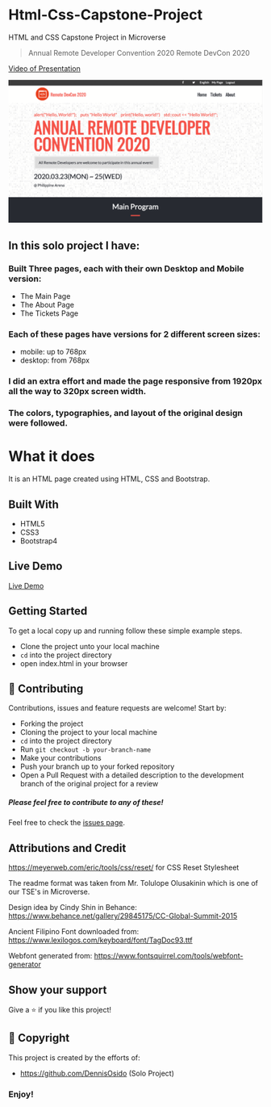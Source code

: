 # Html-Css-Capstone-Project
HTML and CSS Capstone Project in Microverse

> Annual Remote Developer Convention 2020
> Remote DevCon 2020

[Video of Presentation](https://www.loom.com/share/)

![screenshot](img/capstone-dennis-osido.gif)

## In this solo project I have: 

### Built Three pages, each with their own Desktop and Mobile version: 

- The Main Page
- The About Page
- The Tickets Page

### Each of these pages have versions for 2 different screen sizes: 

- mobile: up to 768px
- desktop: from 768px

### I did an extra effort and made the page responsive from 1920px all the way to 320px screen width.

### The colors, typographies, and layout of the original design were followed.

# What it does
It is an HTML page created using HTML, CSS and Bootstrap.

## Built With
- HTML5
- CSS3
- Bootstrap4

## Live Demo

[Live Demo](https://raw.githack.com/DennisOsido/Html-Css-Capstone-Project/Feature/index.html)

## Getting Started

To get a local copy up and running follow these simple example steps.
- Clone the project unto your local machine
- `cd` into the project directory
- open index.html in your browser

## 🤝 Contributing

Contributions, issues and feature requests are welcome! Start by:
* Forking the project
* Cloning the project to your local machine
* `cd` into the project directory
* Run `git checkout -b your-branch-name`
* Make your contributions
* Push your branch up to your forked repository
* Open a Pull Request with a detailed description to the development branch of the original project for a review

##### Please feel free to contribute to any of these!

Feel free to check the [issues page](https://github.com/DennisOsido/Html-Css-Capstone-Project/issues).

## Attributions and Credit

https://meyerweb.com/eric/tools/css/reset/ for CSS Reset Stylesheet

The readme format was taken from Mr. Tolulope Olusakinin which is one of our TSE's in Microverse.

Design idea by Cindy Shin in Behance:
https://www.behance.net/gallery/29845175/CC-Global-Summit-2015

Ancient Filipino Font downloaded from: 
https://www.lexilogos.com/keyboard/font/TagDoc93.ttf

Webfont generated from:
https://www.fontsquirrel.com/tools/webfont-generator

## Show your support

Give a ⭐️ if you like this project!

## 📝 Copyright

This project is created by the efforts of:
- https://github.com/DennisOsido (Solo Project)

### Enjoy!